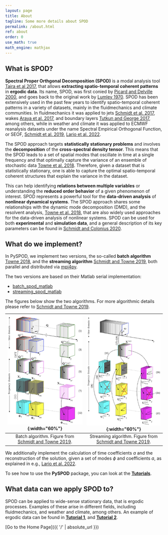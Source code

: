 ```yaml
---
layout: page
title: About
tagline: Some more details about SPOD
permalink: /about.html
ref: about
order: 0
use_math: true
math_engine: mathjax
---
```




## What is SPOD?

**Spectral Proper Orthgonal Decomposition (SPOD)** is a modal analysis
tool [Taira et al 2017](https://doi.org/10.2514/1.J056060), that allows
**extracting spatio-temporal coherent patterns** in **ergodic data**.
Its name, SPOD, was first conied by
[Picard and Delville 2000](https://www.sciencedirect.com/science/article/abs/pii/S0142727X00000217),
and goes back to the original work by
[Lumley 1970](https://www.elsevier.com/books/stochastic-tools-in-turbulence/lumey/978-0-12-395772-6?aaref=https%3A%2F%2Fwww.google.com).
SPOD has been extensively used in the past few years to identify spatio-temporal
coherent patterns in a variety of datasets, mainly in the fluidmechanics
and climate communities. In fluidmechanics it was applied to jets
[Schmidt et al. 2017](https://doi.org/10.1017/jfm.2017.407),
wakes [Araya et al. 2017](https://doi.org/10.1017/jfm.2016.862), and boundary
layers [Tutkun and George 2017](https://aip.scitation.org/doi/10.1063/1.4974746),
among others, while in weather and climate it was applied to ECMWF reanalysis
datasets under the name Spectral Empirical Orthogonal Function, or SEOF,
[Schmidt et al. 2019](https://doi.org/10.1175/MWR-D-18-0337.1),
[Lario et al. 2022](https://www.sciencedirect.com/science/article/pii/S002199912200537X).

The SPOD approach targets **statistically stationary problems** and involves
the **decomposition** of the **cross-spectral density tensor**. This means
that the SPOD leads to a set of spatial modes that oscillate in time at
a single frequency and that optimally capture the variance of an ensemble
of stochastic data [Towne et al. 2018](https://doi.org/10.1017/jfm.2018.283).
Therefore, given a dataset that is statistically stationary, one is able
to capture the optimal spatio-temporal coherent structures that explain
the variance in the dataset.

This can help identifying **relations between multiple variables** or
understanding the **reduced order behavior** of a given phenomenon of
interest. SPOD represents a powerful tool for the **data-driven analysis**
of **nonlinear dynamical systems**. The SPOD approach shares some relationships
with the dynamic mode decomposition (DMD), and the resolvent analysis,
[Towne et al. 2018](https://doi.org/10.1017/jfm.2018.283), that are
also widely used approaches for the data-driven analysis of nonlinear
systems. SPOD can be used for both **experimental** and **simulation data**,
and a general description of its key parameters can be found in
[Schmidt and Colonius 2020](https://doi.org/10.2514/1.J058809).



## What do we implement?

In PySPOD, we implement two versions, the so-called **batch algorithm**
[Towne 2018](https://doi.org/10.1017/jfm.2018.283),
and the **streaming algorithm**
[Schmidt and Towne 2019](https://doi.org/10.1016/j.cpc.2018.11.009),
both parallel and distributed via [mpi4py](https://github.com/mpi4py/mpi4py).

The two versions are based on their Matlab serial implementation:
- [batch_spod_matlab](https://github.com/SpectralPOD/spod_matlab)
- [streaming_spod_matlab](https://nl.mathworks.com/matlabcentral/fileexchange/69963-streaming-spectral-proper-orthogonal-decomposition)

The figures below show the two algorithms. For more algorithmic details
please refer to [Schmidt and Towne 2019](https://doi.org/10.1016/j.cpc.2018.11.009).

|![](./figures/batch_algorithm.jpg){:width="60%"}|![](./figures/streaming_algorithm.jpg){:width="60%"}
:-------------------------:|:-------------------------:
|Batch algorithm. Figure from [Schmidt and Towne 2019](https://doi.org/10.1016/j.cpc.2018.11.009).|Streaming algorithm. Figure from [Schmidt and Towne 2019](https://doi.org/10.1016/j.cpc.2018.11.009).|

We additionally implement the calculation of time coefficients
_a_ and the reconstruction of the solution, given a set of modes
$\phi$ and coefficients _a_, as explained in e.g.,
[Lario et al. 2022](https://www.sciencedirect.com/science/article/pii/S002199912200537X).

To see how to use the **PySPOD** package, you can look at the
[**Tutorials**](./tutorials).



## What data can we apply SPOD to?

SPOD can be applied to wide-sense stationary data, that is ergodic
processes. Examples of these arise in different fields, including
fluidmechanics, and weather and climate, among others. An example
of ergodic data can be found in [**Tutorial 1**](./tutorials/tutorial1),
and [**Tutorial 2**](./tutorials/tutorial2).



[Go to the Home Page]({{ '/' | absolute_url }})
